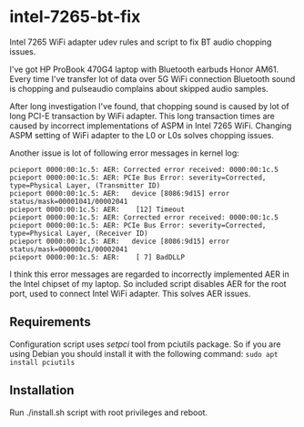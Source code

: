 # intel-7265-bt-fix
Intel 7265 WiFi adapter udev rules and script to fix BT audio chopping issues.

I've got HP ProBook 470G4 laptop with Bluetooth earbuds Honor AM61.
Every time I've transfer lot of data over 5G WiFi connection Bluetooth sound is chopping
and pulseaudio complains about skipped audio samples.

After long investigation I've found, that chopping sound is caused by lot of long PCI-E transaction
by WiFi adapter. This long transaction times are caused by incorrect implementations of ASPM in
Intel 7265 WiFi. Changing ASPM setting of WiFi adapter to the L0 or L0s solves chopping issues.

Another issue is lot of following error messages in kernel log:

```
pcieport 0000:00:1c.5: AER: Corrected error received: 0000:00:1c.5
pcieport 0000:00:1c.5: AER: PCIe Bus Error: severity=Corrected, type=Physical Layer, (Transmitter ID)
pcieport 0000:00:1c.5: AER:   device [8086:9d15] error status/mask=00001041/00002041
pcieport 0000:00:1c.5: AER:    [12] Timeout               
pcieport 0000:00:1c.5: AER: Corrected error received: 0000:00:1c.5
pcieport 0000:00:1c.5: AER: PCIe Bus Error: severity=Corrected, type=Physical Layer, (Receiver ID)
pcieport 0000:00:1c.5: AER:   device [8086:9d15] error status/mask=000000c1/00002041
pcieport 0000:00:1c.5: AER:    [ 7] BadDLLP
```

I think this error messages are regarded to incorrectly implemented AER in the Intel chipset of
my laptop. So included script disables AER for the root port, used to connect Intel WiFi adapter.
This solves AER issues.

## Requirements

Configuration script uses *setpci* tool from pciutils package. So if you are using Debian you 
should install it with the following command: `sudo apt install pciutils`

## Installation

Run ./install.sh script with root privileges and reboot.

